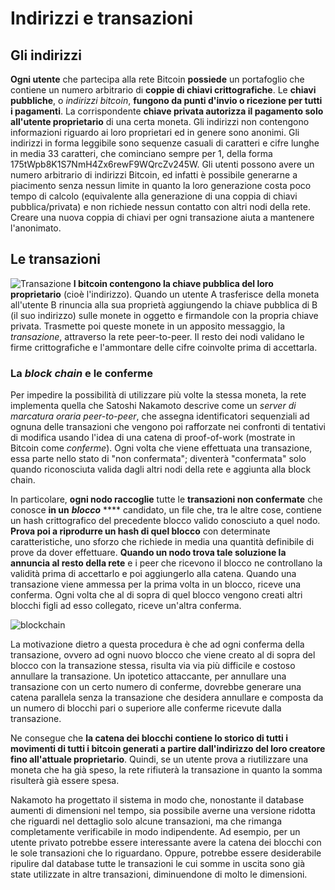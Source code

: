 # Indirizzi e transazioni

## Gli indirizzi

**Ogni utente** che partecipa alla rete Bitcoin **possiede** un portafoglio che contiene un numero arbitrario di **coppie di chiavi crittografiche**. Le **chiavi pubbliche**, o _indirizzi bitcoin_, **fungono da punti d'invio o ricezione per tutti i pagamenti**. La corrispondente **chiave privata autorizza il pagamento solo all'utente proprietario** di una certa moneta. Gli indirizzi non contengono informazioni riguardo ai loro proprietari ed in genere sono anonimi. Gli indirizzi in forma leggibile sono sequenze casuali di caratteri e cifre lunghe in media 33 caratteri, che cominciano sempre per 1, della forma 175tWpb8K1S7NmH4Zx6rewF9WQrcZv245W. Gli utenti possono avere un numero arbitrario di indirizzi Bitcoin, ed infatti è possibile generarne a piacimento senza nessun limite in quanto la loro generazione costa poco tempo di calcolo \(equivalente alla generazione di una coppia di chiavi pubblica/privata\) e non richiede nessun contatto con altri nodi della rete. Creare una nuova coppia di chiavi per ogni transazione aiuta a mantenere l'anonimato.

## Le transazioni

![Transazione](http://www.businessmagazine.it/articoli/3710/digitalc2.jpg) **I bitcoin contengono la chiave pubblica del loro proprietario** \(cioè l'indirizzo\). Quando un utente A trasferisce della moneta all'utente B rinuncia alla sua proprietà aggiungendo la chiave pubblica di B \(il suo indirizzo\) sulle monete in oggetto e firmandole con la propria chiave privata. Trasmette poi queste monete in un apposito messaggio, la _transazione_, attraverso la rete peer-to-peer. Il resto dei nodi validano le firme crittografiche e l'ammontare delle cifre coinvolte prima di accettarla.

### La _block chain_ e le conferme

Per impedire la possibilità di utilizzare più volte la stessa moneta, la rete implementa quella che Satoshi Nakamoto descrive come un _server di marcatura oraria peer-to-peer_, che assegna identificatori sequenziali ad ognuna delle transazioni che vengono poi rafforzate nei confronti di tentativi di modifica usando l'idea di una catena di proof-of-work \(mostrate in Bitcoin come _conferme_\). Ogni volta che viene effettuata una transazione, essa parte nello stato di "non confermata"; diventerà "confermata" solo quando riconosciuta valida dagli altri nodi della rete e aggiunta alla block chain.

In particolare, **ogni nodo raccoglie** tutte le **transazioni non confermate** che conosce **in un** _**blocco**_ **** candidato, un file che, tra le altre cose, contiene un hash crittografico del precedente blocco valido conosciuto a quel nodo. **Prova poi a riprodurre un hash di quel blocco** con determinate caratteristiche, uno sforzo che richiede in media una quantità definibile di prove da dover effettuare. **Quando un nodo trova tale soluzione la annuncia al resto della rete** e i peer che ricevono il blocco ne controllano la validità prima di accettarlo e poi aggiungerlo alla catena. Quando una transazione viene ammessa per la prima volta in un blocco, riceve una conferma. Ogni volta che al di sopra di quel blocco vengono creati altri blocchi figli ad esso collegato, riceve un'altra conferma.

![blockchain](http://www.bitcoinsecurity.org/wp-content/uploads/2012/07/block-chain.png)

La motivazione dietro a questa procedura è che ad ogni conferma della transazione, ovvero ad ogni nuovo blocco che viene creato al di sopra del blocco con la transazione stessa, risulta via via più difficile e costoso annullare la transazione. Un ipotetico attaccante, per annullare una transazione con un certo numero di conferme, dovrebbe generare una catena parallela senza la transazione che desidera annullare e composta da un numero di blocchi pari o superiore alle conferme ricevute dalla transazione.

Ne consegue che **la catena dei blocchi contiene lo storico di tutti i movimenti di tutti i bitcoin generati a partire dall'indirizzo del loro creatore fino all'attuale proprietario**. Quindi, se un utente prova a riutilizzare una moneta che ha già speso, la rete rifiuterà la transazione in quanto la somma risulterà già essere spesa.

Nakamoto ha progettato il sistema in modo che, nonostante il database aumenti di dimensioni nel tempo, sia possibile averne una versione ridotta che riguardi nel dettaglio solo alcune transazioni, ma che rimanga completamente verificabile in modo indipendente. Ad esempio, per un utente privato potrebbe essere interessante avere la catena dei blocchi con le sole transazioni che lo riguardano. Oppure, potrebbe essere desiderabile ripulire dal database tutte le transazioni le cui somme in uscita sono già state utilizzate in altre transazioni, diminuendone di molto le dimensioni.

